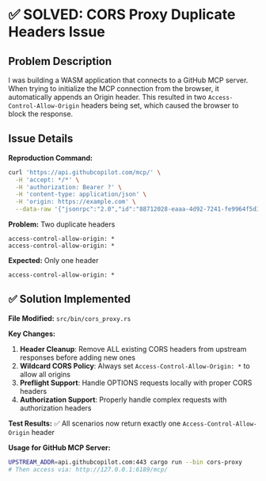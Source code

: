 # ✅ SOLVED: CORS Proxy Duplicate Headers Issue

## Problem Description

I was building a WASM application that connects to a GitHub MCP server. When trying to initialize the MCP connection from the browser, it automatically appends an Origin header. This resulted in two `Access-Control-Allow-Origin` headers being set, which caused the browser to block the response.

## Issue Details

**Reproduction Command:**
```bash
curl 'https://api.githubcopilot.com/mcp/' \
  -H 'accept: */*' \
  -H 'authorization: Bearer ?' \
  -H 'content-type: application/json' \
  -H 'origin: https://example.com' \
  --data-raw '{"jsonrpc":"2.0","id":"88712028-eaaa-4d92-7241-fe9964f5d322","method":"initialize","params":{"capabilities":{"tools":{}},"clientInfo":{"name":"LLM Playground","version":"1.0.0"},"protocolVersion":"2024-11-05"}}' -v 
```

**Problem:** Two duplicate headers
```
access-control-allow-origin: *
access-control-allow-origin: *
```

**Expected:** Only one header
```
access-control-allow-origin: *
```

## ✅ Solution Implemented

**File Modified:** `src/bin/cors_proxy.rs`

**Key Changes:**
1. **Header Cleanup**: Remove ALL existing CORS headers from upstream responses before adding new ones
2. **Wildcard CORS Policy**: Always set `Access-Control-Allow-Origin: *` to allow all origins
3. **Preflight Support**: Handle OPTIONS requests locally with proper CORS headers
4. **Authorization Support**: Properly handle complex requests with authorization headers

**Test Results:** ✅ All scenarios now return exactly one `Access-Control-Allow-Origin` header

**Usage for GitHub MCP Server:**
```bash
UPSTREAM_ADDR=api.githubcopilot.com:443 cargo run --bin cors-proxy
# Then access via: http://127.0.0.1:6189/mcp/
```
